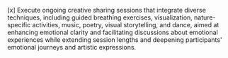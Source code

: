 [x] Execute ongoing creative sharing sessions that integrate diverse techniques, including guided breathing exercises, visualization, nature-specific activities, music, poetry, visual storytelling, and dance, aimed at enhancing emotional clarity and facilitating discussions about emotional experiences while extending session lengths and deepening participants' emotional journeys and artistic expressions.